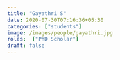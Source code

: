```yaml
---
title: "Gayathri S"
date: 2020-07-30T07:16:36+05:30
categories: ["students"]
image: /images/people/gayathri.jpg
roles:  ["PhD Scholar"]
draft: false
---
```

